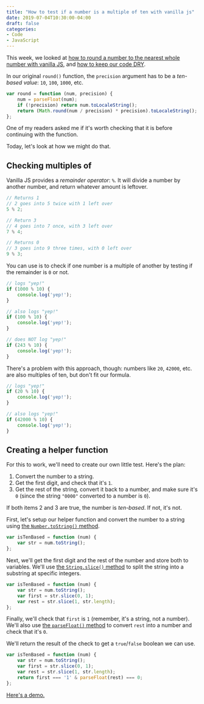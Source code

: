 ```yaml
---
title: "How to test if a number is a multiple of ten with vanilla js"
date: 2019-07-04T10:30:00-04:00
draft: false
categories:
- Code
- JavaScript
---
```


This week, we looked at [how to round a number to the nearest whole number with vanilla JS](/how-to-round-to-the-nearest-number-with-vanilla-js/), and [how to keep our code DRY](/refactoring-vanilla-js-code-to-be-more-dry/).

In our original `round()` function, the `precision` argument has to be a *ten-based value*: `10`, `100`, `1000`, etc.

```js
var round = function (num, precision) {
	num = parseFloat(num);
	if (!precision) return num.toLocaleString();
	return (Math.round(num / precision) * precision).toLocaleString();
};
```

One of my readers asked me if it's worth checking that it is before continuing with the function.

Today, let's look at how we might do that.

## Checking multiples of

Vanilla JS provides a *remainder operator*: `%`. It will divide a number by another number, and return whatever amount is leftover.

```js
// Returns 1
// 2 goes into 5 twice with 1 left over
5 % 2;

// Return 3
// 4 goes into 7 once, with 3 left over
7 % 4;

// Returns 0
// 3 goes into 9 three times, with 0 left over
9 % 3;
```

You can use is to check if one number is a multiple of another by testing if the remainder is `0` or not.

```js
// logs "yep!"
if (1000 % 10) {
	console.log('yep!');
}

// also logs "yep!"
if (100 % 10) {
	console.log('yep!');
}

// does NOT log "yep!"
if (243 % 10) {
	console.log('yep!');
}
```

There's a problem with this approach, though: numbers like `20`, `42000`, etc. are also multiples of ten, but don't fit our formula.

```js
// logs "yep!"
if (20 % 10) {
	console.log('yep!');
}

// also logs "yep!"
if (42000 % 10) {
	console.log('yep!');
}
```

## Creating a helper function

For this to work, we'll need to create our own little test. Here's the plan:

1. Convert the number to a string.
2. Get the first digit, and check that it's `1`.
3. Get the rest of the string, convert it back to a number, and make sure it's `0` (since the string `"0000"` converted to a number is `0`).

If both items 2 and 3 are true, the number is *ten-based*. If not, it's not.

First, let's setup our helper function and convert the number to a string using [the `Number.toString()` method](https://vanillajstoolkit.com/reference/numbers/number-tostring/).

```js
var isTenBased = function (num) {
	var str = num.toString();
};
```

Next, we'll get the first digit and the rest of the number and store both to variables. We'll use [the `String.slice()` method](https://vanillajstoolkit.com/reference/strings/string-slice/) to split the string into a substring at specific integers.

```js
var isTenBased = function (num) {
	var str = num.toString();
	var first = str.slice(0, 1);
	var rest = str.slice(1, str.length);
};
```

Finally, we'll check that `first` is `1` (remember, it's a string, not a number). We'll also use [the `parseFloat()` method](https://vanillajstoolkit.com/reference/numbers/parsefloat/) to convert `rest` into a number and check that it's `0`.

We'll return the result of the check to get a `true`/`false` boolean we can use.

```js
var isTenBased = function (num) {
	var str = num.toString();
	var first = str.slice(0, 1);
	var rest = str.slice(1, str.length);
	return first === '1' & parseFloat(rest) === 0;
};
```

[Here's a demo.](https://codepen.io/cferdinandi/pen/wLXyRB)